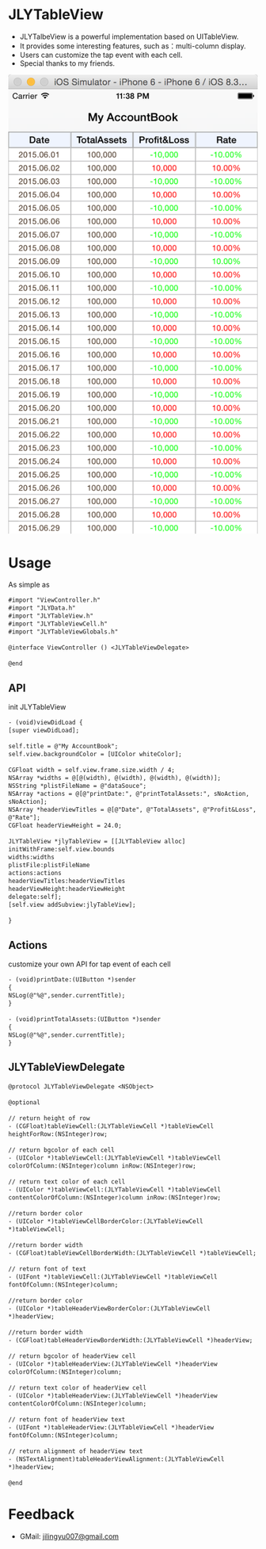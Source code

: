 JLYTableView
============

* JLYTalbeView is a powerful implementation based on UITableView.
* It provides some interesting features, such as：multi-column display.
* Users can customize the tap event with each cell. 
* Special thanks to my friends. 

![image](https://github.com/jly007/JLYTableView/blob/master/ScreemShot/ScreemShot.png)

# Usage 

As simple as

```objc
#import "ViewController.h"
#import "JLYData.h"
#import "JLYTableView.h"
#import "JLYTableViewCell.h"
#import "JLYTableViewGlobals.h"

@interface ViewController () <JLYTableViewDelegate>

@end
```

## API
init JLYTableView

```objc
- (void)viewDidLoad {
[super viewDidLoad];

self.title = @"My AccountBook";
self.view.backgroundColor = [UIColor whiteColor];

CGFloat width = self.view.frame.size.width / 4;
NSArray *widths = @[@(width), @(width), @(width), @(width)];
NSString *plistFileName = @"dataSouce";
NSArray *actions = @[@"printDate:", @"printTotalAssets:", sNoAction, sNoAction];
NSArray *headerViewTitles = @[@"Date", @"TotalAssets", @"Profit&Loss", @"Rate"];
CGFloat headerViewHeight = 24.0;

JLYTableView *jlyTableView = [[JLYTableView alloc] initWithFrame:self.view.bounds
widths:widths
plistFile:plistFileName
actions:actions
headerViewTitles:headerViewTitles
headerViewHeight:headerViewHeight
delegate:self];
[self.view addSubview:jlyTableView];

}
```

## Actions
customize your own API for tap event of each cell

```objc
- (void)printDate:(UIButton *)sender
{
NSLog(@"%@",sender.currentTitle);
}

- (void)printTotalAssets:(UIButton *)sender
{
NSLog(@"%@",sender.currentTitle);
}

```



## JLYTableViewDelegate

```objc
@protocol JLYTableViewDelegate <NSObject>

@optional

// return height of row
- (CGFloat)tableViewCell:(JLYTableViewCell *)tableViewCell heightForRow:(NSInteger)row;

// return bgcolor of each cell
- (UIColor *)tableViewCell:(JLYTableViewCell *)tableViewCell colorOfColumn:(NSInteger)column inRow:(NSInteger)row;

// return text color of each cell
- (UIColor *)tableViewCell:(JLYTableViewCell *)tableViewCell contentColorOfColumn:(NSInteger)column inRow:(NSInteger)row;

//return border color
- (UIColor *)tableViewCellBorderColor:(JLYTableViewCell *)tableViewCell;

//return border width
- (CGFloat)tableViewCellBorderWidth:(JLYTableViewCell *)tableViewCell;

// return font of text
- (UIFont *)tableViewCell:(JLYTableViewCell *)tableViewCell fontOfColumn:(NSInteger)column;

//return border color
- (UIColor *)tableHeaderViewBorderColor:(JLYTableViewCell *)headerView;

//return border width
- (CGFloat)tableHeaderViewBorderWidth:(JLYTableViewCell *)headerView;

// return bgcolor of headerView cell
- (UIColor *)tableHeaderView:(JLYTableViewCell *)headerView colorOfColumn:(NSInteger)column;

// return text color of headerView cell
- (UIColor *)tableHeaderView:(JLYTableViewCell *)headerView contentColorOfColumn:(NSInteger)column;

// return font of headerView text
- (UIFont *)tableHeaderView:(JLYTableViewCell *)headerView fontOfColumn:(NSInteger)column;

// return alignment of headerView text
- (NSTextAlignment)tableHeaderViewAlignment:(JLYTableViewCell *)headerView;

@end
```

# Feedback

* GMail: jilingyu007@gmail.com

